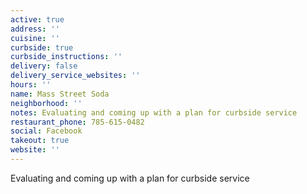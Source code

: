 ```yaml
---
active: true
address: ''
cuisine: ''
curbside: true
curbside_instructions: ''
delivery: false
delivery_service_websites: ''
hours: ''
name: Mass Street Soda
neighborhood: ''
notes: Evaluating and coming up with a plan for curbside service
restaurant_phone: 785-615-0482
social: Facebook
takeout: true
website: ''
---
```


Evaluating and coming up with a plan for curbside service